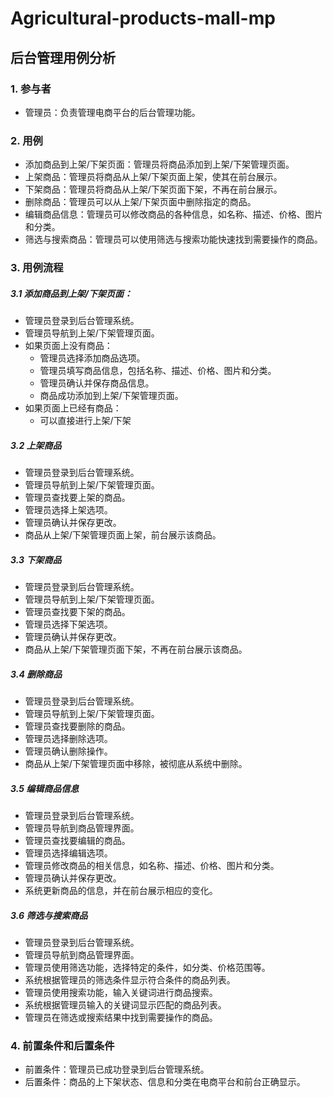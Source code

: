 # Agricultural-products-mall-mp

## 后台管理用例分析

### 1. 参与者

- 管理员：负责管理电商平台的后台管理功能。

### 2. 用例

- 添加商品到上架/下架页面：管理员将商品添加到上架/下架管理页面。
- 上架商品：管理员将商品从上架/下架页面上架，使其在前台展示。
- 下架商品：管理员将商品从上架/下架页面下架，不再在前台展示。
- 删除商品：管理员可以从上架/下架页面中删除指定的商品。
- 编辑商品信息：管理员可以修改商品的各种信息，如名称、描述、价格、图片和分类。
- 筛选与搜索商品：管理员可以使用筛选与搜索功能快速找到需要操作的商品。

### 3. 用例流程

##### 3.1 添加商品到上架/下架页面：

- 管理员登录到后台管理系统。
- 管理员导航到上架/下架管理页面。
- 如果页面上没有商品：
  - 管理员选择添加商品选项。
  - 管理员填写商品信息，包括名称、描述、价格、图片和分类。
  - 管理员确认并保存商品信息。
  - 商品成功添加到上架/下架管理页面。
- 如果页面上已经有商品：
  - 可以直接进行上架/下架

##### 3.2 上架商品

- 管理员登录到后台管理系统。
- 管理员导航到上架/下架管理页面。
- 管理员查找要上架的商品。
- 管理员选择上架选项。
- 管理员确认并保存更改。
- 商品从上架/下架管理页面上架，前台展示该商品。

##### 3.3 下架商品

- 管理员登录到后台管理系统。
- 管理员导航到上架/下架管理页面。
- 管理员查找要下架的商品。
- 管理员选择下架选项。
- 管理员确认并保存更改。
- 商品从上架/下架管理页面下架，不再在前台展示该商品。

##### 3.4 删除商品

- 管理员登录到后台管理系统。
- 管理员导航到上架/下架管理页面。
- 管理员查找要删除的商品。
- 管理员选择删除选项。
- 管理员确认删除操作。
- 商品从上架/下架管理页面中移除，被彻底从系统中删除。

##### 3.5 编辑商品信息

- 管理员登录到后台管理系统。
- 管理员导航到商品管理界面。
- 管理员查找要编辑的商品。
- 管理员选择编辑选项。
- 管理员修改商品的相关信息，如名称、描述、价格、图片和分类。
- 管理员确认并保存更改。
- 系统更新商品的信息，并在前台展示相应的变化。

##### 3.6 筛选与搜索商品

- 管理员登录到后台管理系统。
- 管理员导航到商品管理界面。
- 管理员使用筛选功能，选择特定的条件，如分类、价格范围等。
- 系统根据管理员的筛选条件显示符合条件的商品列表。
- 管理员使用搜索功能，输入关键词进行商品搜索。
- 系统根据管理员输入的关键词显示匹配的商品列表。
- 管理员在筛选或搜索结果中找到需要操作的商品。

### 4. 前置条件和后置条件

- 前置条件：管理员已成功登录到后台管理系统。
- 后置条件：商品的上下架状态、信息和分类在电商平台和前台正确显示。
